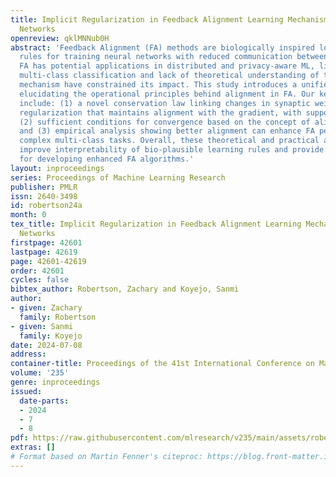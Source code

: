 ```yaml
---
title: Implicit Regularization in Feedback Alignment Learning Mechanisms for Neural
  Networks
openreview: qklMNNub0H
abstract: 'Feedback Alignment (FA) methods are biologically inspired local learning
  rules for training neural networks with reduced communication between layers. While
  FA has potential applications in distributed and privacy-aware ML, limitations in
  multi-class classification and lack of theoretical understanding of the alignment
  mechanism have constrained its impact. This study introduces a unified framework
  elucidating the operational principles behind alignment in FA. Our key contributions
  include: (1) a novel conservation law linking changes in synaptic weights to implicit
  regularization that maintains alignment with the gradient, with support from experiments,
  (2) sufficient conditions for convergence based on the concept of alignment dominance,
  and (3) empirical analysis showing better alignment can enhance FA performance on
  complex multi-class tasks. Overall, these theoretical and practical advancements
  improve interpretability of bio-plausible learning rules and provide groundwork
  for developing enhanced FA algorithms.'
layout: inproceedings
series: Proceedings of Machine Learning Research
publisher: PMLR
issn: 2640-3498
id: robertson24a
month: 0
tex_title: Implicit Regularization in Feedback Alignment Learning Mechanisms for Neural
  Networks
firstpage: 42601
lastpage: 42619
page: 42601-42619
order: 42601
cycles: false
bibtex_author: Robertson, Zachary and Koyejo, Sanmi
author:
- given: Zachary
  family: Robertson
- given: Sanmi
  family: Koyejo
date: 2024-07-08
address:
container-title: Proceedings of the 41st International Conference on Machine Learning
volume: '235'
genre: inproceedings
issued:
  date-parts:
  - 2024
  - 7
  - 8
pdf: https://raw.githubusercontent.com/mlresearch/v235/main/assets/robertson24a/robertson24a.pdf
extras: []
# Format based on Martin Fenner's citeproc: https://blog.front-matter.io/posts/citeproc-yaml-for-bibliographies/
---
```

